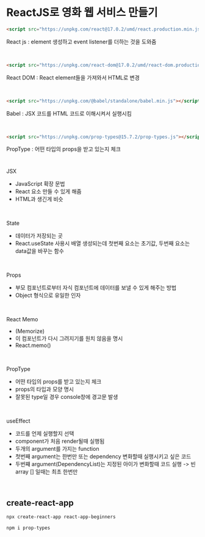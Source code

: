 <h1>ReactJS로 영화 웹 서비스 만들기</h1>

```html
<script src="https://unpkg.com/react@17.0.2/umd/react.production.min.js"></script>
```
React js : element 생성하고 event listener를 더하는 것을 도와줌

</br>

```html
<script src="https://unpkg.com/react-dom@17.0.2/umd/react-dom.production.min.js"></script>
```
React DOM : React element들을 가져와서 HTML로 변경 

</br>

```html
<script src="https://unpkg.com/@babel/standalone/babel.min.js"></script>
```
Babel : JSX 코드를 HTML 코드로 이해시켜서 실행시킴

</br>

```html
<script src="https://unpkg.com/prop-types@15.7.2/prop-types.js"></script>
```

PropType : 어떤 타입의 props을 받고 있는지 체크

<h1></h1>

JSX
- JavaScript 확장 문법
- React 요소 만들 수 있게 해줌
- HTML과 생긴게 비슷


</br>

State
- 데이터가 저장되는 곳 
- React.useState 사용시 배열 생성되는데 첫번째 요소는 초기값, 두번째 요소는 data값을 바꾸는 함수


</br>

Props
- 부모 컴포넌트로부터 자식 컴포넌트에 데이터를 보낼 수 있게 해주는 방법
- Object 형식으로 유일한 인자


</br>

React Memo
- (Memorize)
- 이 컴포넌트가 다시 그려지기를 원치 않음을 명시
- React.memo()


</br>

PropType
- 어떤 타입의 props를 받고 있는지 체크
- props의 타입과 모양 명시
- 잘못된 type일 경우 console창에 경고문 발생


</br>

useEffect
- 코드를 언제 실행할지 선택
- component가 처음 render될때 실행됨
- 두개의 argument를 가지는 function
- 첫번째 argument는 한번만 또는 dependency 변화할때 실행시키고 싶은 코드
- 두번쨰 argument(DependencyList)는 지정된 아이가 변화할때 코드 실행 -> 빈 array [] 일때는 최초 한번만 

</br>
<h2>create-react-app</h2>

```html
npx create-react-app react-app-beginners
```

```html
npm i prop-types
```

